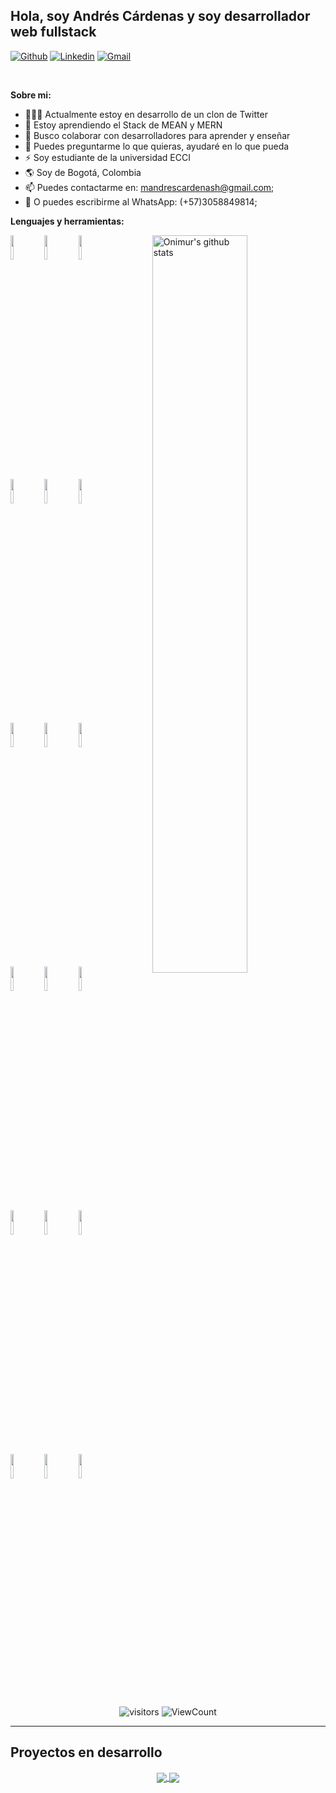 <!-- Your title -->
## Hola, soy Andrés Cárdenas y soy desarrollador web fullstack

<!-- Your badges
You can use the website to generate badges: https://shields.io/
-->

[![Github](https://img.shields.io/badge/-Github-000?style=flat&logo=Github&logoColor=white)](https://github.com/AndresCardenas29)
[![Linkedin](https://img.shields.io/badge/-LinkedIn-blue?style=flat&logo=Linkedin&logoColor=white)](https://www.linkedin.com/in/mandrescardenash/)
[![Gmail](https://img.shields.io/badge/-Gmail-c14438?style=flat&logo=Gmail&logoColor=white)](mailto:mandrescardenash@gmail.com)

&nbsp;

<!-- Talking about you -->
**Sobre mi:**

<!-- Any image aligned to the right. Beware the width -->
<!-- <img width="55%" align="right" alt="Github" src="https://raw.githubusercontent.com/onimur/.github/master/.resources/git-header.svg" /> -->

- 👨🏽‍💻 Actualmente estoy en desarrollo de un clon de Twitter
- 🌱 Estoy aprendiendo el Stack de MEAN y MERN
- 👯 Busco colaborar con desarrolladores para aprender y enseñar
- 💬 Puedes preguntarme lo que quieras, ayudaré en lo que pueda
- ⚡️ Soy estudiante de la universidad ECCI
- 🌎 Soy de Bogotá, Colombia
- 📫 Puedes contactarme en: mandrescardenash@gmail.com;
- 📱 O puedes escribirme al WhatsApp: (+57)3058849814;

**Lenguajes y herramientas:** 

<!-- Your github readme stats
You can use this api: https://github.com/anuraghazra/github-readme-stats
-->
<p>
  <a href="https://github.com/onimur/handle-path-oz">
    <img width="55%" align="right" alt="Onimur's github stats" src="https://github-readme-stats.vercel.app/api?username=AndresCardenas29&show_icons=true&hide_border=true$&theme=cobalt" />
  </a>
  
  <!-- Your languages and tools. Be careful with the alignment. 
  You can use this sites to get logos: https://www.vectorlogo.zone or https://simpleicons.org/
  -->
  <code><img width="10%" src="https://www.vectorlogo.zone/logos/java/java-ar21.svg"></code>
  <code><img width="10%" src="https://www.vectorlogo.zone/logos/springio/springio-ar21.svg"></code>
  <code><img width="10%" src="https://www.vectorlogo.zone/logos/javascript/javascript-ar21.svg"></code>
  <br />
  <code><img width="10%" src="https://www.vectorlogo.zone/logos/nodejs/nodejs-ar21.svg"></code>
  <code><img width="10%" src="https://www.vectorlogo.zone/logos/angular/angular-ar21.svg"></code>
  <code><img width="10%" src="https://www.vectorlogo.zone/logos/expressjs/expressjs-ar21.svg"></code>
  <br />
  <code><img width="10%" src="https://www.vectorlogo.zone/logos/mysql/mysql-ar21.svg"></code>
  <code><img width="10%" src="https://www.vectorlogo.zone/logos/sqlite/sqlite-ar21.svg"></code>
  <code><img width="10%" src="https://www.vectorlogo.zone/logos/reactjs/reactjs-ar21.svg"></code>
  <br />
  <code><img width="10%" src="https://www.vectorlogo.zone/logos/git-scm/git-scm-ar21.svg"></code>
  <code><img width="10%" src="https://www.vectorlogo.zone/logos/mongodb/mongodb-ar21.svg"></code>
  <code><img width="10%" src="https://www.vectorlogo.zone/logos/gnu_bash/gnu_bash-ar21.svg"></code>
  <br />
  <code><img width="10%" src="https://www.vectorlogo.zone/logos/linux/linux-ar21.svg"></code>
  <code><img width="10%" src="https://www.vectorlogo.zone/logos/php/php-ar21.svg"></code>
  <code><img width="10%" src="https://www.vectorlogo.zone/logos/laravel/laravel-ar21.svg"></code>
  <br />
  <code><img width="10%" src="https://www.vectorlogo.zone/logos/docker/docker-ar21.svg"></code>
  <code><img width="10%" src="https://www.vectorlogo.zone/logos/w3_html5/w3_html5-ar21.svg"></code>
  <code><img width="10%" src="https://www.vectorlogo.zone/logos/w3_css/w3_css-ar21.svg"></code>
</p>

<!-- Your hits or visitors
site: http://hits.dwyl.com or https://visitor-badge.glitch.me
Both apis are in trouble due to the number of requests, if you know any other to register visitors, great
-->
<p align="center">
  <img alt="visitors" src="https://visitor-badge.glitch.me/badge?page_id=AndresCardenas29" />
  <!-- https://github.com/wesky93/views this is a clone of the hits -->
  <img alt="ViewCount" src="https://views.whatilearened.today/views/github/AndresCardenas29/AndresCardenas29.svg" />
</p>

---

<!-- Its main projects -->
## Proyectos en desarrollo
<p align="center">
  <a href="https://github.com/AndresCardenas29/Api-Nodejs-MongoDB">
    <img align="center" src="https://github-readme-stats.vercel.app/api/pin/?username=AndresCardenas29&repo=Api-Nodejs-MongoDB" />
  </a>
  <a href="https://github.com/AndresCardenas29/chatbot-flask">
    <img align="center" src="https://github-readme-stats.vercel.app/api/pin/?username=AndresCardenas29&repo=chatbot-flask" />
  </a>
</p>
